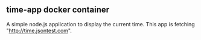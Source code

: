 ## time-app docker container
A simple node.js application to display the current time. This app is fetching "http://time.jsontest.com". 
